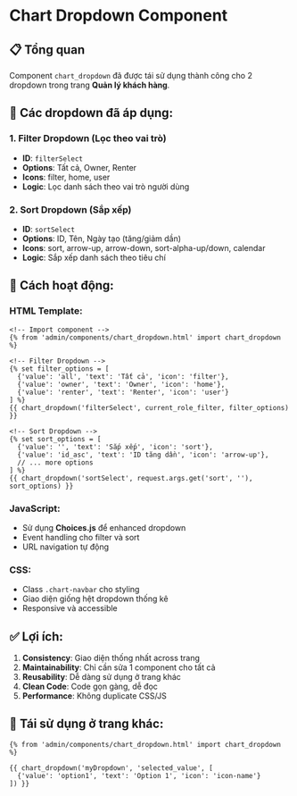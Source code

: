# Chart Dropdown Component

## 📋 Tổng quan

Component `chart_dropdown` đã được tái sử dụng thành công cho 2 dropdown trong trang **Quản lý khách hàng**.

## 🎯 Các dropdown đã áp dụng:

### 1. **Filter Dropdown** (Lọc theo vai trò)

- **ID**: `filterSelect`
- **Options**: Tất cả, Owner, Renter
- **Icons**: filter, home, user
- **Logic**: Lọc danh sách theo vai trò người dùng

### 2. **Sort Dropdown** (Sắp xếp)

- **ID**: `sortSelect`
- **Options**: ID, Tên, Ngày tạo (tăng/giảm dần)
- **Icons**: sort, arrow-up, arrow-down, sort-alpha-up/down, calendar
- **Logic**: Sắp xếp danh sách theo tiêu chí

## 🔧 Cách hoạt động:

### **HTML Template:**

```jinja2
<!-- Import component -->
{% from 'admin/components/chart_dropdown.html' import chart_dropdown %}

<!-- Filter Dropdown -->
{% set filter_options = [
  {'value': 'all', 'text': 'Tất cả', 'icon': 'filter'},
  {'value': 'owner', 'text': 'Owner', 'icon': 'home'},
  {'value': 'renter', 'text': 'Renter', 'icon': 'user'}
] %}
{{ chart_dropdown('filterSelect', current_role_filter, filter_options) }}

<!-- Sort Dropdown -->
{% set sort_options = [
  {'value': '', 'text': 'Sắp xếp', 'icon': 'sort'},
  {'value': 'id_asc', 'text': 'ID tăng dần', 'icon': 'arrow-up'},
  // ... more options
] %}
{{ chart_dropdown('sortSelect', request.args.get('sort', ''), sort_options) }}
```

### **JavaScript:**

- Sử dụng **Choices.js** để enhanced dropdown
- Event handling cho filter và sort
- URL navigation tự động

### **CSS:**

- Class `.chart-navbar` cho styling
- Giao diện giống hệt dropdown thống kê
- Responsive và accessible

## ✅ Lợi ích:

1. **Consistency**: Giao diện thống nhất across trang
2. **Maintainability**: Chỉ cần sửa 1 component cho tất cả
3. **Reusability**: Dễ dàng sử dụng ở trang khác
4. **Clean Code**: Code gọn gàng, dễ đọc
5. **Performance**: Không duplicate CSS/JS

## 🚀 Tái sử dụng ở trang khác:

```jinja2
{% from 'admin/components/chart_dropdown.html' import chart_dropdown %}

{{ chart_dropdown('myDropdown', 'selected_value', [
  {'value': 'option1', 'text': 'Option 1', 'icon': 'icon-name'}
]) }}
```
